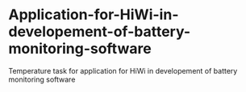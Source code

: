 # Application-for-HiWi-in-developement-of-battery-monitoring-software
Temperature task for application for HiWi in developement of battery monitoring software
